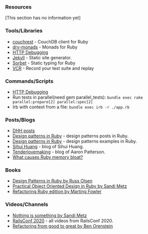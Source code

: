 ### Resources
[This section has no information yet]

### Tools/Libraries
- [couchrest](https://github.com/couchrest/couchrest) - CouchDB client for Ruby
- [dry-monads](https://github.com/dry-rb/dry-monads) - Monads for Ruby
- [HTTP Debugging](http-debugging.md)
- [Jekyll](https://jekyllrb.com/) - Static site generator.
- [Sorbet](https://sorbet.org/) - Static typing for Ruby
- [VCR](https://github.com/vcr/vcr) - Record your test suite and replay

### Commands/Scripts
- [HTTP Debugging](http-debugging.md)
- Run tests in parallel(need gem parallel_tests): `bundle exec rake parallel:prepare[2] parallel:spec[2]`
- Irb with context from a file: `bundle exec irb -r ./app.rb `

### Posts/Blogs
- [DHH posts](https://m.signalvnoise.com/author/dhh/)
- [Design patterns in Ruby](https://refactoring.guru/design-patterns/ruby) - design patterns posts in Ruby.
- [Design patterns in Ruby](https://github.com/davidgf/design-patterns-in-ruby) - design patterns examples in Ruby.
- [Sihui Huang](https://www.sihui.io/) - blog of Sihui Huang.
- [Tenderlovemaking](https://tenderlovemaking.com/) - blog of Aaron Patterson.
- [What causes Ruby memory bloat?](https://www.joyfulbikeshedding.com/blog/2019-03-14-what-causes-ruby-memory-bloat.html)

### Books
- [Design Patterns in Ruby by Russ Olsen](https://www.goodreads.com/book/show/2278064.Design_Patterns_in_Ruby)
- [Practical Object Oriented Design in Ruby by Sandi Metz](https://www.poodr.com/)
- [Refactoring Ruby edition by Marting Fowler](https://martinfowler.com/books/refactoringRubyEd.html)

### Videos/Channels
- [Nothing is something by Sandi Metz](https://www.youtube.com/watch?v=OMPfEXIlTVE&t=1s)
- [RailsConf 2020](https://www.youtube.com/playlist?list=PLE7tQUdRKcyZ-TzxlxdLvh6tDUfZHqm76) - all videos from RailsConf 2020.
- [Refactoring from good to great by Ben Orenstein](https://www.youtube.com/watch?v=DC-pQPq0acs)
